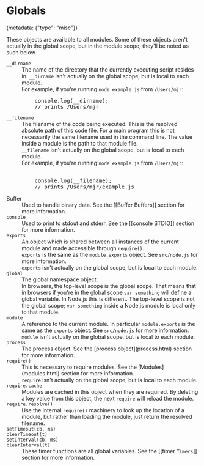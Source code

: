# Globals
(metadata: {"type": "misc"})

These objects are available to all modules. Some of these objects aren't
actually in the global scope, but in the module scope; they'll be noted as such
below.

<dl> 
<dt><code>__dirname</code></dt>
<dd>The name of the directory that the currently executing script resides in.
<code>__dirname</code> isn't actually on the global scope, but is local to each
module.</dd>
<dd>For example, if you're running <code>node example.js</code> from <code>/Users/mjr</code>:
    
<pre class="prettyprint">
    console.log(__dirname);
    // prints /Users/mjr
</pre>
</dd>

<dt><code>__filename</code></dt>
<dd>The filename of the code being executed.  This is the resolved absolute path
of this code file.  For a main program this is not necessarily the same filename
used in the command line.  The value inside a module is the path to that module
file.</dd>
<dd><code>__filename</code> isn't actually on the global scope, but is local to each
module.</dd>
<dd>For example, if you're running <code>node example.js</code> from <code>/Users/mjr</code>:
   
<pre class="prettyprint"> 
    console.log(__filename);
    // prints /Users/mjr/example.js
</pre>
</dd>

<dt>Buffer</dt>
<dd>Used to handle binary data. See the [[Buffer Buffers]] section for more
information.</dd>

<dt><code>console</code></dt>
<dd>Used to print to stdout and stderr. See the [[console STDIO]] section for
more information.</dd>

<dt><code>exports</code></dt>
<dd>An object which is shared between all instances of the current module and
made accessible through <code>require()</code>.</dd>
<dd><code>exports</code> is the same as the <code>module.exports</code> object. See <code>src/node.js</code> for
more information.</dd>
<dd><code>exports</code> isn't actually on the global scope, but is local to each
module.</dd>

<dt><code>global</code></dt>
<dd>The global namespace object.</dd>
<dd>In browsers, the top-level scope is the global scope. That means that in
browsers if you're in the global scope <code>var something</code> will define a global
variable. In Node.js this is different. The top-level scope is not the global
scope; <code>var something</code> inside a Node.js module is local only to that
module.</dd>

<dt><code>module</code></dt>
<dd>A reference to the current module. In particular <code>module.exports</code> is the
same as the <code>exports</code> object. See <code>src/node.js</code> for more information.</dd>
<dd><code>module</code> isn't actually on the global scope, but is local to each
module.</dd>

<dt><code>process</code></dt>
<dd>The process object. See the [process object](process.html) section for more
information.</dd>

<dt><code>require()</code></dt>
<dd>This is necessary to require modules. See the [Modules](modules.html)
section for more information.</dd>
<dd><code>require</code> isn't actually on the global scope, but is local to each
module.</dd>

<dt><code>require.cache</code></dt>
<dd>Modules are cached in this object when they are required. By deleting a key
value from this object, the next <code>require</code> will reload the module.</dd>

<dt><code>require.resolve()</code></dt>
<dd>Use the internal <code>require()</code> machinery to look up the location of a module,
but rather than loading the module, just return the resolved filename.</dd>

<dt><code>setTimeout(cb, ms)</code><br/>
<code>clearTimeout(t)</code><br/>
<code>setInterval(cb, ms)</code><br/>
<code>clearInterval(t)</code></dt>
<dd>These timer functions are all global variables. See the [[timer <code>Timers</code>]]
section for more information.</dd>
</dl>
